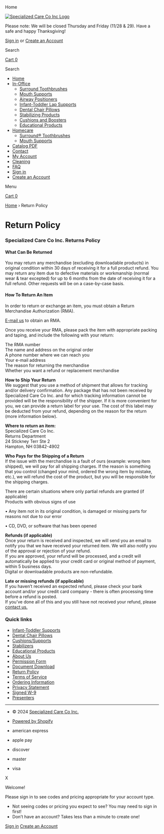 Home

[![Specialized Care Co Inc Logo](//specializedcare.com/cdn/shop/files/final_one_line_logo_400x.png?v=1613511505)](https://specializedcare.com/)

Please note: We will be closed Thursday and Friday (11/28 & 29). Have a safe and happy Thanksgiving!

[Sign in](https://specializedcare.com/account/login) or [Create an Account](https://specializedcare.com/account/register)

  

  Search

[Cart 0](https://specializedcare.com/cart)

  Search

* [Home](https://specializedcare.com/)
* [In-Office](https://specializedcare.com/collections/in-office-products)
    * [Surround Toothbrushes](https://specializedcare.com/collections/surround-toothbrushes)
    * [Mouth Supports](https://specializedcare.com/collections/open-wide-mouth-supports)
    * [Airway Positioners](https://specializedcare.com/collections/stay-n-place-airway-positioners)
    * [Infant-Toddler Lap Supports](https://specializedcare.com/collections/stay-n-place-infant-and-toddler-lap-supports)
    * [Dental Chair Pillows](https://specializedcare.com/collections/stay-n-place-dental-chair-pillows)
    * [Stabilizing Products](https://specializedcare.com/collections/rainbow-stabilizing-products)
    * [Cushions and Boosters](https://specializedcare.com/collections/stay-n-place-cushions-and-boosters)
    * [Educational Products](https://specializedcare.com/collections/educational-products)
* [Homecare](https://specializedcare.com/collections/homecare-products)
    * [Surround® Toothbrushes](https://specializedcare.com/collections/surround-toothbrushes)
    * [Mouth Supports](https://specializedcare.com/products/mouth-rests)
* [Catalog PDF](https://specializedcare.com/pages/catalog)
* [Contact](https://specializedcare.com/pages/contact-us)
* [My Account](https://specializedcare.com/account)
* [Cleaning](https://specializedcare.com/pages/cleaning)
* [FAQ](https://specializedcare.com/pages/faq)
* [Sign in](https://specializedcare.com/account/login)
* [Create an Account](https://specializedcare.com/account/register)

Menu

[Cart 0](https://specializedcare.com/cart)

[Home](https://specializedcare.com/ "Back to the frontpage") › Return Policy

Return Policy
=============

### Specialized Care Co Inc. Returns Policy

#### What Can Be Returned

You may return any merchandise (excluding downloadable products) in original condition within 30 days of receiving it for a full product refund. You may return any item due to defective materials or workmanship (normal wear & tear excepted) for up to 6 months from the date of receiving it for a full refund. Other requests will be on a case-by-case basis. 

#### How To Return An Item

In order to return or exchange an item, you must obtain a Return Merchandise Authorization (RMA).

[E-mail us](https://specializedcare-com.myshopify.com/pages/contact-us "Contact") to obtain an RMA.    
  
Once you receive your RMA, please pack the item with appropriate packing and taping, and include the following with your return:  
  
The RMA number  
The name and address on the original order  
A phone number where we can reach you  
Your e-mail address  
The reason for returning the merchandise  
Whether you want a refund or replacement merchandise  
  
**How to Ship Your Return**  
We suggest that you use a method of shipment that allows for tracking and/or delivery confirmation. Any package that has not been received by Specialized Care Co Inc. and for which tracking information cannot be provided will be the responsibility of the shipper. If it is more convenient for you, we can provide a return label for your use. The cost of this label may be deducted from your refund, depending on the reason for the return (more information below).  
  
**Where to return an item:**  
Specialized Care Co Inc.  
Returns Department  
24 Stickney Terr Ste 2  
Hampton, NH 03842-4902  
  
**Who Pays for the Shipping of a Return**  
If the issue with the merchandise is a fault of ours (example: wrong item shipped), we will pay for all shipping charges. If the reason is something that you control (changed your mind, ordered the wrong item by mistake, etc.), we will refund the cost of the product, but you will be responsible for the shipping charges.

There are certain situations where only partial refunds are granted (if applicable)  
Products with obvious signs of use  
  
• Any item not in its original condition, is damaged or missing parts for reasons not due to our error

• CD, DVD, or software that has been opened  
  
**Refunds (if applicable)**  
Once your return is received and inspected, we will send you an email to notify you that we have received your returned item. We will also notify you of the approval or rejection of your refund.  
If you are approved, your refund will be processed, and a credit will automatically be applied to your credit card or original method of payment, within 5 business days.  
Digital or downloadable products are non-refundable.  
  
**Late or missing refunds (if applicable)**  
If you haven’t received an expected refund, please check your bank account and/or your credit card company - there is often processing time before a refund is posted.  
If you’ve done all of this and you still have not received your refund, please [contact us.](https://specializedcare-com.myshopify.com/pages/contact-us "Contact")

### Quick links

* [Infant-Toddler Supports](https://specializedcare.com/collections/infant-toddler-products)
* [Dental Chair Pillows](https://specializedcare.com/collections/stay-n-place-dental-chair-pillows)
* [Cushions/Supports](https://specializedcare.com/collections/stay-n-place-cushions-and-boosters)
* [Stabilizers](https://specializedcare.com/collections/sudden-unsafe-patient-movement)
* [Educational Products](https://specializedcare.com/collections/educational-products)
* [About Us](https://specializedcare.com/pages/about-us)
* [Permission Form](https://specializedcare.com/pages/permission-form)
* [Document Download](https://specializedcare.com/pages/document-download)
* [Return Policy](https://specializedcare.com/pages/return-policy)
* [Terms of Service](https://specializedcare.com/pages/terms-of-service)
* [Ordering Information](https://specializedcare.com/pages/ordering-info)
* [Privacy Statement](https://specializedcare.com/pages/privacy-policy)
* [Signed W-9](https://cdn.shopify.com/s/files/1/2117/1491/files/Signed_W_9_2024.pdf?v=1707859346)
* [Presenters](https://specializedcare.com/products/speaker-request)

* * *

* © 2024 [Specialized Care Co Inc.](https://specializedcare.com/)
* [Powered by Shopify](https://www.shopify.com/?utm_campaign=poweredby&utm_medium=shopify&utm_source=onlinestore)

* american express
* apple pay
* discover
* master
* visa

X

Welcome!

Please sign in to see codes and pricing appropriate for your account type.

* Not seeing codes or pricing you expect to see? You may need to sign in first!
* Don’t have an account? Takes less than a minute to create one!

[Sign in](https://specializedcare.com/account/login) [Create an Account](https://specializedcare.com/account/register)